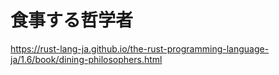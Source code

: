 食事する哲学者
===

https://rust-lang-ja.github.io/the-rust-programming-language-ja/1.6/book/dining-philosophers.html
